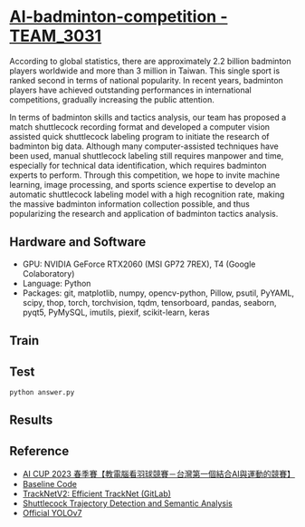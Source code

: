 # [AI-badminton-competition - TEAM_3031](https://aidea-web.tw/topic/cbea66cc-a993-4be8-933d-1aa9779001f8)

According to global statistics, there are approximately 2.2 billion badminton players worldwide and more than 3 million in Taiwan. This single sport is ranked second in terms of national popularity. In recent years, badminton players have achieved outstanding performances in international competitions, gradually increasing the public attention.

In terms of badminton skills and tactics analysis, our team has proposed a match shuttlecock recording format and developed a computer vision assisted quick shuttlecock labeling program to initiate the research of badminton big data. Although many computer-assisted techniques have been used, manual shuttlecock labeling still requires manpower and time, especially for technical data identification, which requires badminton experts to perform. Through this competition, we hope to invite machine learning, image processing, and sports science expertise to develop an automatic shuttlecock labeling model with a high recognition rate, making the massive badminton information collection possible, and thus popularizing the research and application of badminton tactics analysis.


## Hardware and Software
- GPU: NVIDIA GeForce RTX2060 (MSI GP72 7REX), T4 (Google Colaboratory)
- Language: Python
- Packages: git, matplotlib, numpy, opencv-python, Pillow, psutil, PyYAML, scipy, thop, torch, torchvision, tqdm, tensorboard, pandas, seaborn, pyqt5, PyMySQL, imutils, piexif, scikit-learn, keras


## Train


## Test
```
python answer.py
```

## Results


## Reference
- [AI CUP 2023 春季賽【教電腦看羽球競賽－台灣第一個結合AI與運動的競賽】](https://www.youtube.com/playlist?list=PLk_m5EiRQRF2fuGNoLep5TCqcPy1Aac3e)
- [Baseline Code](https://drive.google.com/drive/folders/18Yr3Y630aMGvlUfxQArv7rjh5jo2diUA)
- [TrackNetV2: Efficient TrackNet (GitLab)](https://nol.cs.nctu.edu.tw:234/open-source/TrackNetv2)
- [Shuttlecock Trajectory Detection and Semantic Analysis](https://hdl.handle.net/11296/85425g)
- [Official YOLOv7](https://github.com/WongKinYiu/yolov7)
